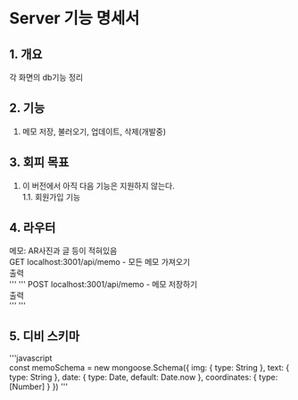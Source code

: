 # Server 기능 명세서

## 1. 개요
각 화면의 db기능 정리<br/>

## 2. 기능
1. 메모 저장, 불러오기, 업데이트, 삭제(개발중)

## 3. 회피 목표
1. 이 버전에서 아직 다음 기능은 지원하지 않는다.<br>
  1.1. 회원가입 기능</br>

## 4. 라우터
메모: AR사진과 글 등이 적혀있음<br>
GET localhost:3001/api/memo - 모든 메모 가져오기<br>
출력<br>
'''
'''
POST localhost:3001/api/memo - 메모 저장하기<br>
출력<br>
'''
'''
## 5. 디비 스키마
'''javascript   
const memoSchema = new mongoose.Schema({
  img: {
    type: String
  },
  text: {
    type: String
  },
  date: {
    type: Date,
    default: Date.now
  },
  coordinates: {
    type: [Number]
  }
})
'''

